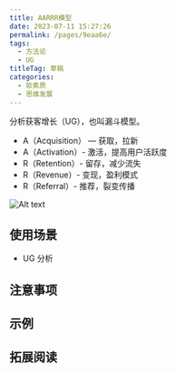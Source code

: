 ```yaml
---
title: AARRR模型
date: 2023-07-11 15:27:26
permalink: /pages/9eaa6e/
tags: 
  - 方法论
  - UG
titleTag: 草稿
categories: 
  - 软素质
  - 思维发展
---
```


分析获客增长（UG），也叫漏斗模型。

- A（Acquisition） — 获取，拉新
- A（Activation）- 激活，提高用户活跃度
- R（Retention）- 留存，减少流失
- R（Revenue）- 变现，盈利模式
- R（Referral）- 推荐，裂变传播

![Alt text](../@assets/img/image-11.png)


## 使用场景
- UG 分析

## 注意事项

## 示例

## 拓展阅读
